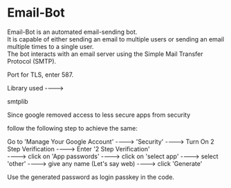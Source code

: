 # Email-Bot
Email-Bot is an automated email-sending bot.     
It is capable of either sending an email to multiple users or sending an email multiple times to a single user.  
The bot interacts with an email server using the Simple Mail Transfer Protocol (SMTP).

Port for TLS, enter 587.

Library used ---->

smtplib


Since google removed access to less secure apps from security

follow the following step to achieve the same:

Go to 'Manage Your Google Account' ----> 'Security' ----> Turn On 2 Step Verification ----> Enter '2 Step Verification'   
----> click on 'App passwords' ----> click on 'select app' ----> select 'other' ----> give any name (Let's say web) ----> click 'Generate'

Use the generated password as login passkey in the code.
